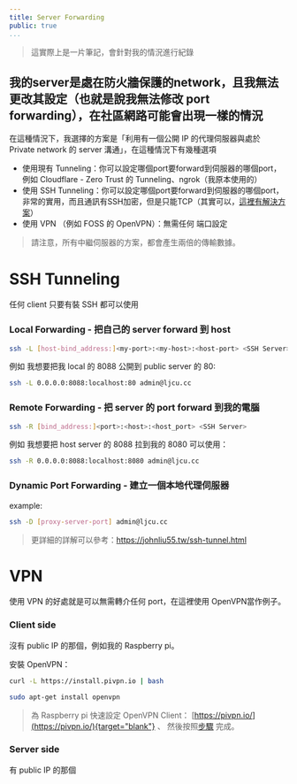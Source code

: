 ```yaml
---
title: Server Forwarding
public: true
...
```


> 這實際上是一片筆記，會針對我的情況進行紀錄

## 我的server是處在防火牆保護的network，且我無法更改其設定（也就是說我無法修改 port forwarding），在社區網路可能會出現一樣的情況

在這種情況下，我選擇的方案是「利用有一個公開 IP 的代理伺服器與處於 Private network 的 server 溝通」，在這種情況下有幾種選項

* 使用現有 Tunneling：你可以設定哪個port要forward到伺服器的哪個port，例如 Cloudflare - Zero Trust 的 Tunneling、ngrok（我原本使用的）
* 使用 SSH Tunneling：你可以設定哪個port要forward到伺服器的哪個port，非常的實用，而且通訊有SSH加密，但是只能TCP（其實可以，[這裡有解決方案](https://superuser.com/questions/53103/udp-traffic-through-ssh-tunnel)）
* 使用 VPN （例如 FOSS 的 OpenVPN）：無需任何 端口設定

> 請注意，所有中繼伺服器的方案，都會產生兩倍的傳輸數據。

# SSH Tunneling

任何 client 只要有裝 SSH 都可以使用

### Local Forwarding - 把自己的 server forward 到 host

```bash
ssh -L [host-bind_address:]<my-port>:<my-host>:<host-port> <SSH Server>
```

例如 我想要把我 local 的 8088 公開到 public server 的 80:

```bash
ssh -L 0.0.0.0:8088:localhost:80 admin@ljcu.cc
```

### Remote Forwarding - 把 server 的 port forward 到我的電腦

```bash
ssh -R [bind_address:]<port>:<host>:<host_port> <SSH Server>
```

例如 我想要把 host server 的 8088 拉到我的 8080 可以使用：

```bash
ssh -R 0.0.0.0:8088:localhost:8080 admin@ljcu.cc
```

### Dynamic Port Forwarding - 建立一個本地代理伺服器

example:

```bash
ssh -D [proxy-server-port] admin@ljcu.cc
```

> 更詳細的詳解可以參考：https://johnliu55.tw/ssh-tunnel.html


# VPN

使用 VPN 的好處就是可以無需轉介任何 port，在這裡使用 OpenVPN當作例子。

### Client side

沒有 public IP 的那個，例如我的 Raspberry pi。

安裝 OpenVPN：

```bash
curl -L https://install.pivpn.io | bash
```

```bash
sudo apt-get install openvpn
```

> 為 Raspberry pi 快速設定 OpenVPN Client： [https://pivpn.io/](https://pivpn.io/){target="blank"} 、 然後按照[步驟](https://thesecmaster.com/how-to-set-up-open-vpn-on-raspberry-pi/) 完成。


### Server side

有 public IP 的那個

